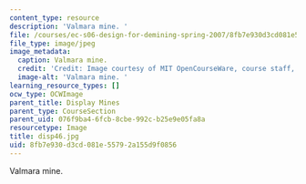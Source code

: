 ```yaml
---
content_type: resource
description: 'Valmara mine. '
file: /courses/ec-s06-design-for-demining-spring-2007/8fb7e930d3cd081e55792a155d9f0856_disp46.jpg
file_type: image/jpeg
image_metadata:
  caption: Valmara mine.
  credit: 'Credit: Image courtesy of MIT OpenCourseWare, course staff, and students.'
  image-alt: 'Valmara mine. '
learning_resource_types: []
ocw_type: OCWImage
parent_title: Display Mines
parent_type: CourseSection
parent_uid: 076f9ba4-6fcb-8cbe-992c-b25e9e05fa8a
resourcetype: Image
title: disp46.jpg
uid: 8fb7e930-d3cd-081e-5579-2a155d9f0856
---
```

Valmara mine. 

